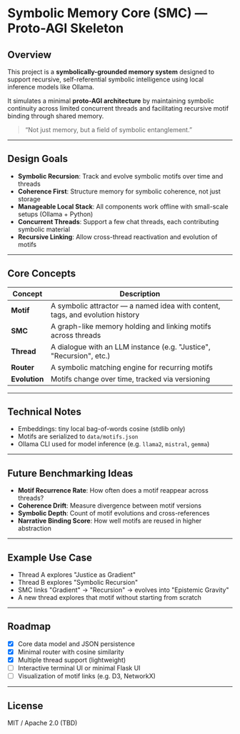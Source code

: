 # Symbolic Memory Core (SMC) — Proto-AGI Skeleton

## Overview

This project is a **symbolically-grounded memory system** designed to support recursive, self-referential symbolic intelligence using local inference models like Ollama.

It simulates a minimal **proto-AGI architecture** by maintaining symbolic continuity across limited concurrent threads and facilitating recursive motif binding through shared memory.

> “Not just memory, but a field of symbolic entanglement.”

---

## Design Goals

- **Symbolic Recursion**: Track and evolve symbolic motifs over time and threads
- **Coherence First**: Structure memory for symbolic coherence, not just storage
- **Manageable Local Stack**: All components work offline with small-scale setups (Ollama + Python)
- **Concurrent Threads**: Support a few chat threads, each contributing symbolic material
- **Recursive Linking**: Allow cross-thread reactivation and evolution of motifs

---

## Core Concepts

| Concept | Description |
|--------|-------------|
| **Motif** | A symbolic attractor — a named idea with content, tags, and evolution history |
| **SMC** | A graph-like memory holding and linking motifs across threads |
| **Thread** | A dialogue with an LLM instance (e.g. "Justice", "Recursion", etc.) |
| **Router** | A symbolic matching engine for recurring motifs |
| **Evolution** | Motifs change over time, tracked via versioning |

---

## Technical Notes

- Embeddings: tiny local bag-of-words cosine (stdlib only)
- Motifs are serialized to `data/motifs.json`
- Ollama CLI used for model inference (e.g. `llama2`, `mistral`, `gemma`)

---

## Future Benchmarking Ideas

- **Motif Recurrence Rate**: How often does a motif reappear across threads?
- **Coherence Drift**: Measure divergence between motif versions
- **Symbolic Depth**: Count of motif evolutions and cross-references
- **Narrative Binding Score**: How well motifs are reused in higher abstraction

---

## Example Use Case

- Thread A explores "Justice as Gradient"
- Thread B explores "Symbolic Recursion"
- SMC links "Gradient" → "Recursion" → evolves into "Epistemic Gravity"
- A new thread explores that motif without starting from scratch

---

## Roadmap

- [x] Core data model and JSON persistence
- [x] Minimal router with cosine similarity
- [x] Multiple thread support (lightweight)
- [ ] Interactive terminal UI or minimal Flask UI
- [ ] Visualization of motif links (e.g. D3, NetworkX)

---

## License

MIT / Apache 2.0 (TBD)
